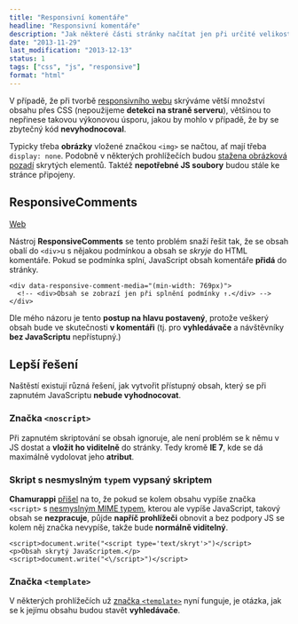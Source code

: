 ```yaml
---
title: "Responsivní komentáře"
headline: "Responsivní komentáře"
description: "Jak některé části stránky načítat jen při určité velikosti obrazovky."
date: "2013-11-29"
last_modification: "2013-12-13"
status: 1
tags: ["css", "js", "responsive"]
format: "html"
---
```


<p>V případě, že při tvorbě <a href="/mobilni-web">responsivního webu</a> skrýváme větší množství obsahu přes CSS (nepoužijeme <b>detekci na straně serveru</b>), většinou to nepřinese takovou výkonovou úsporu, jakou by mohlo v případě, že by se zbytečný kód <b>nevyhodnocoval</b>.</p>

<p>Typicky třeba <b>obrázky</b> vložené značkou <code>&lt;img></code> se načtou, ať mají třeba <code>display: none</code>. Podobně v některých prohlížečích budou <a href="/opozdene-nacteni#css">stažena obrázková pozadí</a> skrytých elementů. Taktéž <b>nepotřebné JS soubory</b> budou stále ke stránce připojeny.</p>


<h2 id="responsive-comments">ResponsiveComments</h2>
<p><a href="http://responsivecomments.com/" class="button">Web</a></p>

<p>Nástroj <b>ResponsiveComments</b> se tento problém snaží řešit tak, že se obsah obalí do <code>&lt;div></code>u s nějakou podmínkou a obsah se <i>skryje</i> do HTML komentáře. Pokud se podmínka splní, JavaScript obsah komentáře <b>přidá</b> do stránky.</p>

<pre><code>&lt;div data-responsive-comment-media="(min-width: 769px)">
  &lt;!-- &lt;div>Obsah se zobrazí jen při splnění podmínky ↑.&lt;/div> -->
&lt;/div></code></pre>

<p>Dle mého názoru je tento <b>postup na hlavu postavený</b>, protože veškerý obsah bude ve skutečnosti <b>v komentáři</b> (tj. pro <b>vyhledávače</b> a návštěvníky <b>bez JavaScriptu</b> nepřístupný.)</p>

<h2 id="lepsi-reseni">Lepší řešení</h2>
<p>Naštěstí existují různá řešení, jak vytvořit přístupný obsah, který se při zapnutém JavaScriptu <b>nebude vyhodnocovat</b>.</p>

<h3 id="noscript">Značka <code>&lt;noscript></code></h3>
<p>Při zapnutém skriptování se obsah ignoruje, ale není problém se k němu v JS dostat a <b>vložit ho viditelně</b> do stránky. Tedy kromě <b>IE 7</b>, kde se dá maximálně vydolovat jeho <b>atribut</b>.</p>

<h3 id="script">Skript s nesmyslným <code>type</code>m vypsaný skriptem</h3>
<p><b>Chamurappi</b> <a href="http://diskuse.jakpsatweb.cz/?action=vthread&forum=3&topic=153269">přišel</a> na to, že pokud se kolem obsahu vypíše značka <code>&lt;script></code> s <a href="/template#js-type-nesmysl">nesmyslným MIME typem</a>, kterou ale vypíše JavaScript, takový obsah se <b>nezpracuje</b>, půjde <b>napříč prohlížeči</b> obnovit a bez podpory JS se kolem něj značka nevypíše, takže bude <b>normálně viditelný</b>.</p>

<pre><code>&lt;script>document.write("&lt;script type='text/skryt'>")&lt;/script>
&lt;p>Obsah skrytý JavaScriptem.&lt;/p>
&lt;script>document.write("<\/script>")&lt;/script></code></pre>

<h3 id="template">Značka <code>&lt;template></code></h3>
<p>V některých prohlížečích už <a href="/template">značka <code>&lt;template></code></a> nyní funguje, je otázka, jak se k jejímu obsahu budou stavět <b>vyhledávače</b>.</p>